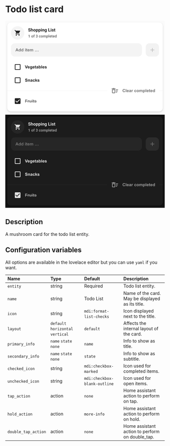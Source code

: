 # Todo list card

![Todo list light](../images/todo-list-light.png)
![Todo list dark](../images/todo-list-dark.png)

## Description

A mushroom card for the todo list entity.

## Configuration variables

All options are available in the lovelace editor but you can use `yaml` if you want.

| Name                | Type                              | Default                      | Description                                      |
|:--------------------|:----------------------------------|:-----------------------------|:-------------------------------------------------|
| `entity`            | string                            | Required                     | Todo list entity.                                |
| `name`              | string                            | Todo List                    | Name of the card. May be displayed as its title. |
| `icon`              | string                            | `mdi:format-list-checks`     | Icon displayed next to the title.                |
| `layout`            | `default` `horizontal` `vertical` | `default`                    | Affects the internal layout of the card.         |
| `primary_info`      | `name` `state` `none`             | `name`                       | Info to show as title.                           |
| `secondary_info`    | `name` `state` `none`             | `state`                      | Info to show as subtitle.                        |
| `checked_icon`      | string                            | `mdi:checkbox-marked`        | Icon used for completed items.                   |
| `unchecked_icon`    | string                            | `mdi:checkbox-blank-outline` | Icon used for open items.                        |
| `tap_action`        | action                            | `none`                       | Home assistant action to perform on tap.         |
| `hold_action`       | action                            | `more-info`                  | Home assistant action to perform on hold.        |
| `double_tap_action` | action                            | `none`                       | Home assistant action to perform on double_tap.  |
